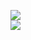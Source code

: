 [![](https://img.shields.io/badge/Made%20With-Github%20Spray-lightgrey.svg?style=for-the-badge&logo=github)](https://github.com/Annihil/github-spray#16491)  
[![](https://i.imgur.com/2DrTn0Z.gif)](https://github.com/Annihil/github-spray)